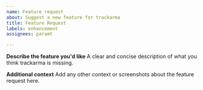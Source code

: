 ```yaml
---
name: Feature request
about: Suggest a new feature for trackarma
title: Feature Request
labels: enhancement
assignees: paramt

---
```


**Describe the feature you'd like**
 A clear and concise description of what you think trackarma is missing.

**Additional context**
Add any other context or screenshots about the feature request here.
